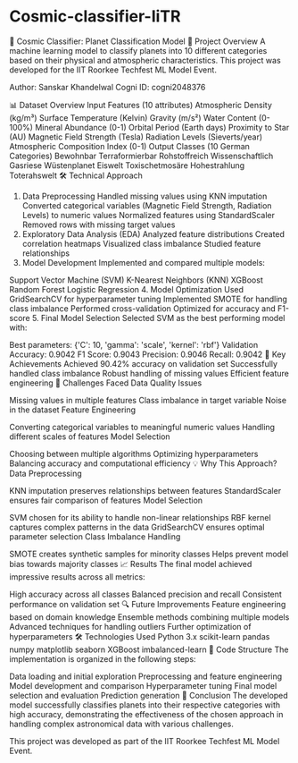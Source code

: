 # Cosmic-classifier-IiTR


🌌 Cosmic Classifier: Planet Classification Model
🚀 Project Overview
A machine learning model to classify planets into 10 different categories based on their physical and atmospheric characteristics. This project was developed for the IIT Roorkee Techfest ML Model Event.

Author: Sanskar Khandelwal
Cogni ID: cogni2048376

📊 Dataset Overview
Input Features (10 attributes)
Atmospheric Density (kg/m³)
Surface Temperature (Kelvin)
Gravity (m/s²)
Water Content (0-100%)
Mineral Abundance (0-1)
Orbital Period (Earth days)
Proximity to Star (AU)
Magnetic Field Strength (Tesla)
Radiation Levels (Sieverts/year)
Atmospheric Composition Index (0-1)
Output Classes (10 German Categories)
Bewohnbar
Terraformierbar
Rohstoffreich
Wissenschaftlich
Gasriese
Wüstenplanet
Eiswelt
Toxischetmosäre
Hohestrahlung
Toterahswelt
🛠️ Technical Approach
1. Data Preprocessing
Handled missing values using KNN imputation
Converted categorical variables (Magnetic Field Strength, Radiation Levels) to numeric values
Normalized features using StandardScaler
Removed rows with missing target values
2. Exploratory Data Analysis (EDA)
Analyzed feature distributions
Created correlation heatmaps
Visualized class imbalance
Studied feature relationships
3. Model Development
Implemented and compared multiple models:

Support Vector Machine (SVM)
K-Nearest Neighbors (KNN)
XGBoost
Random Forest
Logistic Regression
4. Model Optimization
Used GridSearchCV for hyperparameter tuning
Implemented SMOTE for handling class imbalance
Performed cross-validation
Optimized for accuracy and F1-score
5. Final Model Selection
Selected SVM as the best performing model with:

Best parameters: {'C': 10, 'gamma': 'scale', 'kernel': 'rbf'}
Validation Accuracy: 0.9042
F1 Score: 0.9043
Precision: 0.9046
Recall: 0.9042
🎯 Key Achievements
Achieved 90.42% accuracy on validation set
Successfully handled class imbalance
Robust handling of missing values
Efficient feature engineering
🧪 Challenges Faced
Data Quality Issues

Missing values in multiple features
Class imbalance in target variable
Noise in the dataset
Feature Engineering

Converting categorical variables to meaningful numeric values
Handling different scales of features
Model Selection

Choosing between multiple algorithms
Optimizing hyperparameters
Balancing accuracy and computational efficiency
💡 Why This Approach?
Data Preprocessing

KNN imputation preserves relationships between features
StandardScaler ensures fair comparison of features
Model Selection

SVM chosen for its ability to handle non-linear relationships
RBF kernel captures complex patterns in the data
GridSearchCV ensures optimal parameter selection
Class Imbalance Handling

SMOTE creates synthetic samples for minority classes
Helps prevent model bias towards majority classes
📈 Results
The final model achieved impressive results across all metrics:

High accuracy across all classes
Balanced precision and recall
Consistent performance on validation set
🔍 Future Improvements
Feature engineering based on domain knowledge
Ensemble methods combining multiple models
Advanced techniques for handling outliers
Further optimization of hyperparameters
🛠️ Technologies Used
Python 3.x
scikit-learn
pandas
numpy
matplotlib
seaborn
XGBoost
imbalanced-learn
📝 Code Structure
The implementation is organized in the following steps:

Data loading and initial exploration
Preprocessing and feature engineering
Model development and comparison
Hyperparameter tuning
Final model selection and evaluation
Prediction generation
🎉 Conclusion
The developed model successfully classifies planets into their respective categories with high accuracy, demonstrating the effectiveness of the chosen approach in handling complex astronomical data with various challenges.

This project was developed as part of the IIT Roorkee Techfest ML Model Event.

